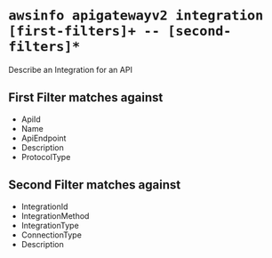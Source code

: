 # `awsinfo apigatewayv2 integration [first-filters]+ -- [second-filters]*`

Describe an Integration for an API

## First Filter matches against

* ApiId 
* Name 
* ApiEndpoint 
* Description 
* ProtocolType

## Second Filter matches against

* IntegrationId 
* IntegrationMethod 
* IntegrationType 
* ConnectionType 
* Description 
